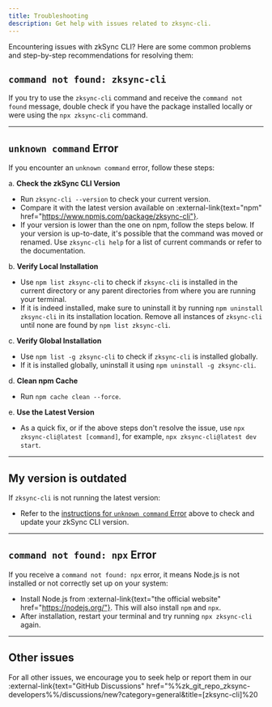 ```yaml
---
title: Troubleshooting
description: Get help with issues related to zksync-cli.
---
```


Encountering issues with zkSync CLI? Here are some common problems and step-by-step recommendations for resolving them:

## `command not found: zksync-cli`

If you try to use the `zksync-cli` command and receive the `command not found` message, double check if you
have the package installed locally or were using the `npx zksync-cli` command.

---

## `unknown command` Error

If you encounter an `unknown command` error, follow these steps:

a. **Check the zkSync CLI Version**

- Run `zksync-cli --version` to check your current version.
- Compare it with the latest version available on :external-link{text="npm" href="https://www.npmjs.com/package/zksync-cli"}.
- If your version is lower than the one on npm, follow the steps below.
If your version is up-to-date, it's possible that the command was moved or renamed.
Use `zksync-cli help` for a list of current commands or refer to the documentation.

b. **Verify Local Installation**

- Use `npm list zksync-cli` to check if `zksync-cli` is installed in the current directory or any parent directories from where you are running your terminal.
- If it is indeed installed, make sure to uninstall it by running `npm uninstall zksync-cli` in its installation location.
Remove all instances of `zksync-cli` until none are found by `npm list zksync-cli`.

c. **Verify Global Installation**

- Use `npm list -g zksync-cli` to check if `zksync-cli` is installed globally.
- If it is installed globally, uninstall it using `npm uninstall -g zksync-cli`.

d. **Clean npm Cache**

- Run `npm cache clean --force`.

e. **Use the Latest Version**

- As a quick fix, or if the above steps don't resolve the issue, use `npx zksync-cli@latest [command]`, for example, `npx zksync-cli@latest dev start`.

---

## My version is outdated

If `zksync-cli` is not running the latest version:

- Refer to the [instructions for `unknown command` Error](/build/tooling/zksync-cli/troubleshooting#unknown-command-error)
above to check and update your zkSync CLI version.

---

## `command not found: npx` Error

If you receive a `command not found: npx` error, it means Node.js is not installed or not correctly set up on your system:

- Install Node.js from :external-link{text="the official website" href="https://nodejs.org/"}. This will also install `npm` and `npx`.
- After installation, restart your terminal and try running `npx zksync-cli` again.

---

## Other issues

For all other issues, we encourage you to seek help or report them in our :external-link{text="GitHub Discussions" href="%%zk_git_repo_zksync-developers%%/discussions/new?category=general&title=[zksync-cli]%20<Title>"}.
